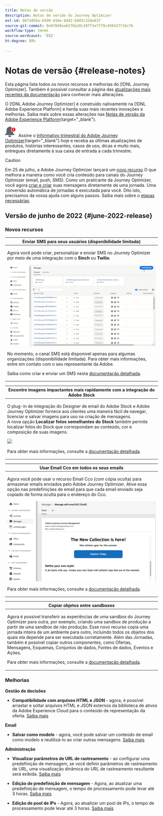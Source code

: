 ```yaml
---
title: Notas de versão
description: Notas de versão do Journey Optimizer
exl-id: 06fa956a-b500-416e-9d42-b683c328e837
source-git-commit: 0e978d0eab570a28c187f3e7779c450437f16cfb
workflow-type: tm+mt
source-wordcount: '552'
ht-degree: 88%

---
```


# Notas de versão {#release-notes}

Esta página lista todos os novos recursos e melhorias do [!DNL Journey Optimizer]. Também é possível consultar a página das [atualizações mais recentes da documentação](documentation-updates.md) para conhecer mais alterações.

O [!DNL Adobe Journey Optimizer] é construído nativamente na [!DNL Adobe Experience Platform] e herda suas mais recentes inovações e melhorias. Saiba mais sobre essas alterações nas [Notas de versão da Adobe Experience Platform](https://experienceleague.adobe.com/docs/experience-platform/release-notes/latest.html?lang=pt-BR){target=&quot;_blank&quot;}.

![Informativo](../assets/do-not-localize/nl-icon.png) Assine o [Informativo trimestral do Adobe Journey Optimizer](https://www.adobe.com/subscription/Adobe_Journey_Optimizer_NL.html){target=&quot;_blank&quot;} hoje e receba as últimas atualizações de produtos, histórias interessantes, casos de uso, dicas e muito mais, entregues diretamente à sua caixa de entrada a cada trimestre.

>[!CAUTION]
>
>Em 25 de julho, a Adobe Journey Optimizer lançará um [novo recurso](../rn/inline-messages.md) O que melhora a maneira como você cria conteúdo para canais do Journey Optimizer (email, push, SMS). Como um praticante da Journey Optimizer, você agora [criar e criar](../messages/get-started-content.md) suas mensagens diretamente de uma jornada. Uma conversão automática de jornadas é executada para você. Dito isto, precisamos da vossa ajuda com alguns passos. Saiba mais sobre o [etapas necessárias](../rn/inline-messages-steps.md).

## Versão de junho de 2022 {#june-2022-release}

### Novos recursos

<table>
<thead>
<tr>
<th><strong>Enviar SMS para seus usuários (disponibilidade limitada)</strong><br/></th>
</tr>
</thead>
<tbody>
<tr>
<td>
<p>Agora você pode criar, personalizar e enviar SMS no Journey Optimizer por meio de uma integração com o <b>Sinch</b> ou <b>Twilio</b>.</p>
<img src="assets/do-not-localize/SMS.gif"/>
<p>No momento, o canal SMS está disponível apenas para algumas organizações (disponibilidade limitada). Para obter mais informações, entre em contato com o seu representante da Adobe.</p>
<p>Saiba como criar e enviar um SMS nesta <a href="../messages/create-sms.md">documentação detalhada</a>.</p>
</td>
</tr>
</tbody>
</table>


<table>
<thead>
<tr>
<th><strong>Encontre imagens impactantes mais rapidamente com a integração do Adobe Stock</strong><br/></th>
</tr>
</thead>
<tbody>
<tr>
<td>
<p>O plug-in de integração do Designer de email do Adobe Stock e Adobe Journey Optimizer fornece aos clientes uma maneira fácil de navegar, licenciar e salvar imagens para uso na criação de mensagens. </br> A nova opção <b>Localizar fotos semelhantes do Stock</b> também permite localizar fotos do Stock que correspondam ao conteúdo, cor e composição de suas imagens. </p>
<img src="assets/do-not-localize/stock-rn.gif"/>
<p>Para obter mais informações, consulte a <a href="../design/stock.md">documentação detalhada</a>.</p>
</td>
</tr>
</tbody>
</table>

<table>
<thead>
<tr>
<th><strong>Usar Email Cco em todos os seus emails</strong><br/></th>
</tr>
</thead>
<tbody>
<tr>
<td>
<p>Agora você pode usar o recurso Email Cco (com cópia oculta) para armazenar emails enviados pelo Adobe Journey Optimizer. Ative essa opção nas predefinições de email para que cada email enviado seja copiado de forma oculta para o endereço do Cco.</p>
<img src="assets/do-not-localize/bcc-rn.gif"/>
<p>Para obter mais informações, consulte a <a href="../configuration/bcc-email.md">documentação detalhada</a>.</p>
</td>
</tr>
</tbody>
</table>

<!--<table>
<thead>
<tr>
<th><strong>Automatically use the best performing offer in your decisions</strong><br/></th>
</tr>
</thead>
<tbody>
<tr>
<td>
<p>You can now use personalized optimization model systems in Decision Management. This new type of model allows you to optimize and personalize offers based on segments and offer performance.</p>
<p>The use of personalized optimization AI models is currently restricted to selected users, and will be deployed to all environments in a future release.</p>
<img src="assets/do-not-localize/ai-ranking.gif"/>
<p>For more information, refer to the <a href="../offers/ranking/personalized-optimization-model.md">detailed documentation</a>.</p>
</td>
</tr>
</tbody>
</table>-->

<table>
<thead>
<tr>
<th><strong>Copiar objetos entre sandboxes</strong><br/></th>
</tr>
</thead>
<tbody>
<tr>
<td>
<p>Agora é possível transferir as experiências de uma sandbox do Journey Optimizer para outra, por exemplo, criando uma sandbox de produção a partir de uma sandbox de não produção. Esse novo recurso copia uma jornada inteira de um ambiente para outro, incluindo todos os objetos dos quais ela depende para ser executada corretamente. Além das Jornadas, também é possível copiar outros componentes, como Ofertas, Mensagens, Esquemas, Conjuntos de dados, Fontes de dados, Eventos e Ações.</p>
<p>Para obter mais informações, consulte a <a href="../building-journeys/copy-to-sandbox.md">documentação detalhada</a>.
</td>
</tr>
</tbody>
</table>

<!--table>
<thead>
<tr>
<th><strong>Dynamic Expression Builder</strong><br/></th>
</tr>
</thead>
<tbody>
<tr>
<td>
<p>You can now create conditional content blocks across different authoring services to personalize your content. In addition to the Personalization Expression Library, the Expression editor provides a new Conditional Rule Builder to help you design and save your content blocks.</p>
<p>For more information, refer to the <a href="../building-journeys/read-segment.md#configuring-segment-trigger-activity">detailed documentation</a>.
</td>
</tr>
</tbody>
</table-->


### Melhorias

**Gestão de decisões**

* **Compatibilidade com arquivos HTML e JSON** - agora, é possível arrastar e soltar arquivos HTML e JSON externos da biblioteca de ativos da Adobe Experience Cloud para o conteúdo de representação da oferta. [Saiba mais](../offers/offer-library/add-representations.md#html-json)


**Email**

* **Salvar como modelo** - agora, você pode salvar um conteúdo de email como modelo e reutilizá-lo ao criar outras mensagens. [Saiba mais](../design/email-templates.md)

<!--
**Journeys**

* **Ending a journey** - In the journey canvas, the **End** activity has been removed from the palette. End tags are now added by default at the end of each path and cannot be removed. This improvement allows better reporting of where a customer dropped out of the journey, without any action from the user.

-->

**Administração**

<!--* **Allowed list in the UI** - You can now use the Journey Optimizer user interface to add new email addresses or domains to the allowed list.-->

* **Visualizar parâmetros de URL de rastreamento** - ao configurar uma predefinição de mensagem, se você definir parâmetros de rastreamento de URL, uma visualização dinâmica do URL de rastreamento resultante será exibida. [Saiba mais](../configuration/email-settings.md#url-tracking)

* **Edição de predefinição de mensagem** - Agora, ao atualizar uma predefinição de mensagem, o tempo de processamento pode levar até 3 horas. [Saiba mais](../configuration/message-presets.md#edit-message-preset)

* **Edição de pool de IPs** - Agora, ao atualizar um pool de IPs, o tempo de processamento pode levar até 3 horas. [Saiba mais](../configuration/ip-pools.md#edit-ip-pool)

<!--* **Personalize tracking URL parameters** - You can now use the Expression editor to configure URL tracking parameters in your message presets. [Learn more](../configuration/email-settings.md#url-tracking)-->

<!--
**Reporting**

* **Performance measurement** - A new **Reporting** tab is now available in the Administration > Configurations menu to set up reporting data sources.
-->

